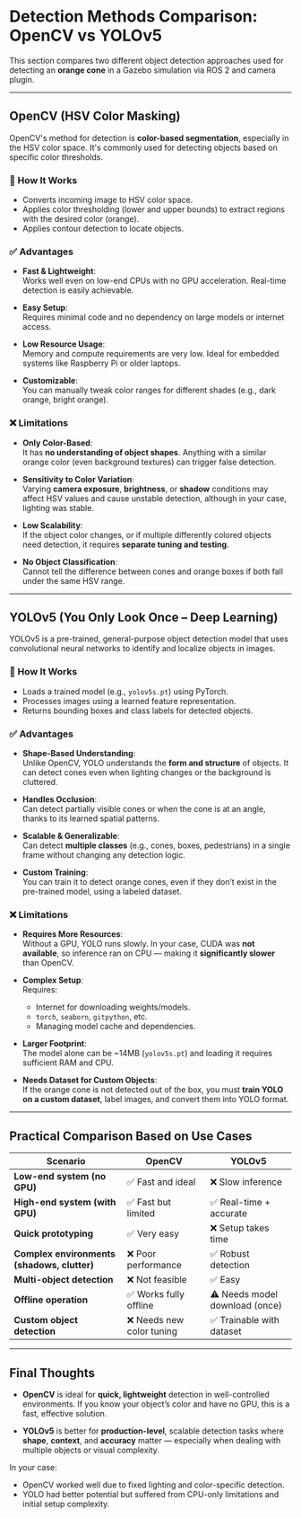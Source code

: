 # Detection Methods Comparison: OpenCV vs YOLOv5

This section compares two different object detection approaches used for detecting an **orange cone** in a Gazebo simulation via ROS 2 and camera plugin.

---

## OpenCV (HSV Color Masking)

OpenCV's method for detection is **color-based segmentation**, especially in the HSV color space. It's commonly used for detecting objects based on specific color thresholds.

### 🧪 How It Works
- Converts incoming image to HSV color space.
- Applies color thresholding (lower and upper bounds) to extract regions with the desired color (orange).
- Applies contour detection to locate objects.

### ✅ Advantages

- **Fast & Lightweight**:  
  Works well even on low-end CPUs with no GPU acceleration. Real-time detection is easily achievable.
  
- **Easy Setup**:  
  Requires minimal code and no dependency on large models or internet access.

- **Low Resource Usage**:  
  Memory and compute requirements are very low. Ideal for embedded systems like Raspberry Pi or older laptops.

- **Customizable**:  
  You can manually tweak color ranges for different shades (e.g., dark orange, bright orange).

### ❌ Limitations

- **Only Color-Based**:  
  It has **no understanding of object shapes**. Anything with a similar orange color (even background textures) can trigger false detection.

- **Sensitivity to Color Variation**:  
  Varying **camera exposure**, **brightness**, or **shadow** conditions may affect HSV values and cause unstable detection, although in your case, lighting was stable.

- **Low Scalability**:  
  If the object color changes, or if multiple differently colored objects need detection, it requires **separate tuning and testing**.

- **No Object Classification**:  
  Cannot tell the difference between cones and orange boxes if both fall under the same HSV range.

---

## YOLOv5 (You Only Look Once – Deep Learning)

YOLOv5 is a pre-trained, general-purpose object detection model that uses convolutional neural networks to identify and localize objects in images.

### 🧪 How It Works

- Loads a trained model (e.g., `yolov5s.pt`) using PyTorch.
- Processes images using a learned feature representation.
- Returns bounding boxes and class labels for detected objects.

### ✅ Advantages

- **Shape-Based Understanding**:  
  Unlike OpenCV, YOLO understands the **form and structure** of objects. It can detect cones even when lighting changes or the background is cluttered.

- **Handles Occlusion**:  
  Can detect partially visible cones or when the cone is at an angle, thanks to its learned spatial patterns.

- **Scalable & Generalizable**:  
  Can detect **multiple classes** (e.g., cones, boxes, pedestrians) in a single frame without changing any detection logic.

- **Custom Training**:  
  You can train it to detect orange cones, even if they don’t exist in the pre-trained model, using a labeled dataset.

### ❌ Limitations

- **Requires More Resources**:  
  Without a GPU, YOLO runs slowly. In your case, CUDA was **not available**, so inference ran on CPU — making it **significantly slower** than OpenCV.

- **Complex Setup**:  
  Requires:
  - Internet for downloading weights/models.
  - `torch`, `seaborn`, `gitpython`, etc.
  - Managing model cache and dependencies.

- **Larger Footprint**:  
  The model alone can be ~14MB (`yolov5s.pt`) and loading it requires sufficient RAM and CPU.

- **Needs Dataset for Custom Objects**:  
  If the orange cone is not detected out of the box, you must **train YOLO on a custom dataset**, label images, and convert them into YOLO format.

---

## Practical Comparison Based on Use Cases

| Scenario | OpenCV | YOLOv5 |
|----------|--------|--------|
| **Low-end system (no GPU)** | ✅ Fast and ideal | ❌ Slow inference |
| **High-end system (with GPU)** | ✅ Fast but limited | ✅ Real-time + accurate |
| **Quick prototyping** | ✅ Very easy | ❌ Setup takes time |
| **Complex environments (shadows, clutter)** | ❌ Poor performance | ✅ Robust detection |
| **Multi-object detection** | ❌ Not feasible | ✅ Easy |
| **Offline operation** | ✅ Works fully offline | ⚠️ Needs model download (once) |
| **Custom object detection** | ❌ Needs new color tuning | ✅ Trainable with dataset |

---

## Final Thoughts

- **OpenCV** is ideal for **quick, lightweight** detection in well-controlled environments. If you know your object’s color and have no GPU, this is a fast, effective solution.

- **YOLOv5** is better for **production-level**, scalable detection tasks where **shape**, **context**, and **accuracy** matter — especially when dealing with multiple objects or visual complexity.

In your case:
- OpenCV worked well due to fixed lighting and color-specific detection.
- YOLO had better potential but suffered from CPU-only limitations and initial setup complexity.
